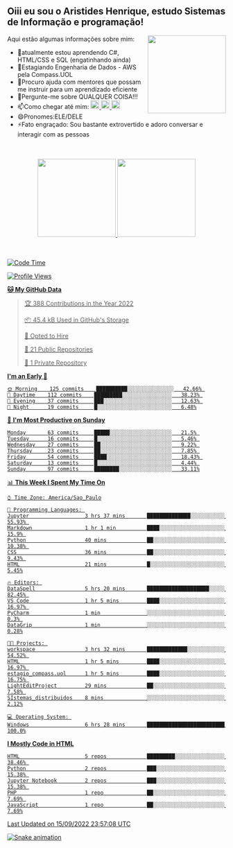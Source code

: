 ## Oiii eu sou o Aristides Henrique, estudo Sistemas de Informação e programação!

<div >
Aqui estão algumas informações sobre mim:<img align="right" height="180em" src="https://user-images.githubusercontent.com/97318481/177042589-45d62122-82a9-4a32-b3a7-87b322825b2f.png">
</div>

- 🌱atualmente estou aprendendo C#, HTML/CSS e SQL (engatinhando ainda)
- 👯Estagiando Engenharia de Dados - AWS pela Compass.UOL
- 🤔Procuro ajuda com mentores que possam me instruir para um aprendizado eficiente
- 💬Pergunte-me sobre QUALQUER COISA!!!
- 📫Como chegar até mim:
  <a href="https://www.instagram.com/aryhenry/" target="_blank">
  <img src="https://img.shields.io/badge/-Instagram-%23E4405F?style=for-the-badge&logo=instagram&logoColor=black" height="20px">
  </a>
  <a href="https://www.linkedin.com/in/aristides-henrique/" target="_blank">
  <img src="https://img.shields.io/badge/-LinkedIn-%230077B5?style=for-the-badge&logo=linkedin&logoColor=black" height="20px">
  </a> 
  <a href="mailto:arihenriqueuna@gmail.com">
  <img src="https://img.shields.io/badge/-Gmail-%23333?style=for-the-badge&logo=gmail&logoColor=white" height="20px">
  </a>
- 😄Pronomes:ELE/DELE
- ⚡Fato engraçado: Sou bastante extrovertido e adoro conversar e interagir com as pessoas
<br/>
<br/>
<div align="center">
  <a href="https://github.com/arihenrique">
  <img height="180em" src="https://github-readme-stats.vercel.app/api?username=arihenrique&show_icons=true&theme=dracula&include_all_commits=true&count_private=true"/>
  <img height="180em" src="https://github-readme-stats.vercel.app/api/top-langs/?username=arihenrique&layout=compact&langs_count=7&theme=dracula"/>
</div><br/><br/>

<!--START_SECTION:waka-->
![Code Time](http://img.shields.io/badge/Code%20Time-96%20hrs%2057%20mins-blue)

![Profile Views](http://img.shields.io/badge/Profile%20Views-44-blue)

**🐱 My GitHub Data** 

> 🏆 388 Contributions in the Year 2022
 > 
> 📦 45.4 kB Used in GitHub's Storage 
 > 
> 💼 Opted to Hire
 > 
> 📜 21 Public Repositories 
 > 
> 🔑 1 Private Repository 
 > 
**I'm an Early 🐤** 

```text
🌞 Morning    125 commits    ██████████░░░░░░░░░░░░░░░   42.66% 
🌇 Daytime    112 commits    █████████░░░░░░░░░░░░░░░░   38.23% 
🌃 Evening    37 commits     ███░░░░░░░░░░░░░░░░░░░░░░   12.63% 
🌙 Night      19 commits     █░░░░░░░░░░░░░░░░░░░░░░░░   6.48%

```
📅 **I'm Most Productive on Sunday** 

```text
Monday       63 commits     █████░░░░░░░░░░░░░░░░░░░░   21.5% 
Tuesday      16 commits     █░░░░░░░░░░░░░░░░░░░░░░░░   5.46% 
Wednesday    27 commits     ██░░░░░░░░░░░░░░░░░░░░░░░   9.22% 
Thursday     23 commits     ██░░░░░░░░░░░░░░░░░░░░░░░   7.85% 
Friday       54 commits     ████░░░░░░░░░░░░░░░░░░░░░   18.43% 
Saturday     13 commits     █░░░░░░░░░░░░░░░░░░░░░░░░   4.44% 
Sunday       97 commits     ████████░░░░░░░░░░░░░░░░░   33.11%

```


📊 **This Week I Spent My Time On** 

```text
⌚︎ Time Zone: America/Sao_Paulo

💬 Programming Languages: 
Jupyter                  3 hrs 37 mins       ██████████████░░░░░░░░░░░   55.93% 
Markdown                 1 hr 1 min          ████░░░░░░░░░░░░░░░░░░░░░   15.9% 
Python                   40 mins             ██░░░░░░░░░░░░░░░░░░░░░░░   10.38% 
CSS                      36 mins             ██░░░░░░░░░░░░░░░░░░░░░░░   9.43% 
HTML                     21 mins             █░░░░░░░░░░░░░░░░░░░░░░░░   5.45%

🔥 Editors: 
DataSpell                5 hrs 20 mins       ████████████████████░░░░░   82.45% 
VS Code                  1 hr 5 mins         ████░░░░░░░░░░░░░░░░░░░░░   16.97% 
PyCharm                  1 min               ░░░░░░░░░░░░░░░░░░░░░░░░░   0.3% 
DataGrip                 1 min               ░░░░░░░░░░░░░░░░░░░░░░░░░   0.28%

🐱‍💻 Projects: 
workspace                3 hrs 32 mins       █████████████░░░░░░░░░░░░   54.52% 
HTML                     1 hr 5 mins         ████░░░░░░░░░░░░░░░░░░░░░   16.97% 
estagio_compass.uol      1 hr 5 mins         ████░░░░░░░░░░░░░░░░░░░░░   16.75% 
LightEditProject         29 mins             ██░░░░░░░░░░░░░░░░░░░░░░░   7.58% 
SIstemas_distribuidos    8 mins              ░░░░░░░░░░░░░░░░░░░░░░░░░   2.12%

💻 Operating System: 
Windows                  6 hrs 28 mins       █████████████████████████   100.0%

```

**I Mostly Code in HTML** 

```text
HTML                     5 repos             █████████░░░░░░░░░░░░░░░░   38.46% 
Python                   2 repos             ███░░░░░░░░░░░░░░░░░░░░░░   15.38% 
Jupyter Notebook         2 repos             ███░░░░░░░░░░░░░░░░░░░░░░   15.38% 
PHP                      1 repo              ██░░░░░░░░░░░░░░░░░░░░░░░   7.69% 
JavaScript               1 repo              ██░░░░░░░░░░░░░░░░░░░░░░░   7.69%

```



 Last Updated on 15/09/2022 23:57:08 UTC
<!--END_SECTION:waka-->

![Snake animation](https://github.com/arihenrique/arihenrique/blob/output/github-contribution-grid-snake.svg)

